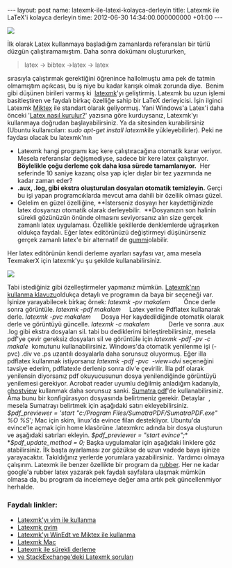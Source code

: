 --- layout: post name: latexmk-ile-latexi-kolayca-derleyin title: Latexmk ile LaTeX'i kolayca derleyin time: 2012-06-30 14:34:00.000000000 +01:00 ---

[![](http://2.bp.blogspot.com/-yCafCpW9pOM/TZiwLru_M3I/AAAAAAAAA3U/deiqc4-I78Q/s200/latex_logo.jpg)](http://2.bp.blogspot.com/-yCafCpW9pOM/TZiwLru_M3I/AAAAAAAAA3U/deiqc4-I78Q/s1600/latex_logo.jpg)

İlk olarak Latex kullanmaya başladığım zamanlarda referansları bir türlü düzgün çalıştıramamıştım. Daha sonra dokümanı oluştururken,

> latex -\> bibtex -\>latex -\> latex 

sırasıyla çalıştırmak gerektiğini öğrenince hallolmuştu ama pek de tatmin olmamıştım açıkcası, bu iş niye bu kadar karışık olmak zorunda diye.  Benim gibi düşünen birileri varmış ki  [latexmk](http://www.phys.psu.edu/~collins/software/latexmk-jcc/)'yı geliştirmiş. Latexmk bu uzun işlemi basitleştiren ve faydalı birkaç özelliğe sahip bir LaTeX derleyicisi. İşin ilginci Latexmk [Miktex](http://miktex.org/packages/latexmk) ile standart olarak geliyormuş. Yani Windows'a Latex'i daha önceki '[Latex nasıl kurulur?](http://www.asuyatuyolar.org/2011/07/latex-nasl-kurulur.html)' yazısına göre kurduysanız, Latexmk'yı kullanmaya doğrudan başlayabilirsiniz. Ya da sitesinden kurabilirsiniz (Ubuntu kullanıcıları: *sudo apt-get install latexmk*ile yükleyebilirler).
Peki ne faydası olacak bu latexmk'nın

-   Latexmk hangi programı kaç kere çalıştıracağına otomatik karar veriyor. Mesela referanslar değişmediyse, sadece bir kere latex çalıştırıyor. **Böylelikle çoğu derleme çok daha kısa sürede tamamlanıyor.**  Her seferinde 10 saniye kazanç olsa yap içler dışlar bir tez yazımında ne kadar zaman eder?
-   **.aux, .log, gibi ekstra oluşturulan dosyaları otomatik temizleyin.** Gerçi bu işi yapan programcıklarda mevcut ama dahili bir özellik olması güzel.
-   Gelelim en güzel özelliğine, **İsterseniz dosyayı her kaydettiğinizde latex dosyanızı otomatik olarak derleyebilir.  **Dosyanızın son halinin sürekli gözünüzün önünde olmasını seviyorsanız alın size gerçek zamanlı latex uygulaması. Özellikle şekillerde denklemlerde uğraşırken oldukça faydalı. Eğer latex editörünüzü değiştirmeyi düşünürseniz gerçek zamanlı latex'e bir alternatif de [gummi](http://dev.midnightcoding.org/projects/gummi)olabilir.

Her latex editörünün kendi derleme ayarları sayfası var, ama mesela TexmakerX için latexmk'yu şu şekilde kullanabilirsiniz.

[![](http://1.bp.blogspot.com/-dWCsFhr--J8/T-763s63cNI/AAAAAAAABqY/jXlrsYuAbNs/s400/texstudio_latexmk.png)](http://1.bp.blogspot.com/-dWCsFhr--J8/T-763s63cNI/AAAAAAAABqY/jXlrsYuAbNs/s1600/texstudio_latexmk.png)

Tabi istediğiniz gibi özelleştirmeler yapmanız mümkün. [Latexmk'nın kullanma klavuzu](http://www.phys.psu.edu/~collins/software/latexmk-jcc/latexmk-431.txt)oldukça detaylı ve programın da baya bir seçeneği var. İşinize yarayabilecek birkaç örnek:
*latexmk -pv makalem*        Önce derle sonra görüntüle.
*latexmk -pdf makalem*     Latex yerine Pdflatex kullanarak derle.
*latexmk -pvc makalem*      Dosya Her kaydedildiğinde otomatik olarak derle ve görüntüyü güncelle.
*latexmk -c makalem*           Derle ve sonra .aux .log gibi ekstra dosyaları sil.
tabi bu dediklerimi birleştirebilirsiniz, mesela pdf'ye çevir gereksiz dosyaları sil ve görüntüle için
*latexmk -pdf -pv -c makale*  komutunu kullanabilirsiniz.
Windows'da otomatik yenilenme işi (-pvc) .div ve .ps uzantılı dosyalarla daha sorunsuz oluyormuş. Eğer illa pdflatex kullanmak istiyorsanız *latexmk -pdf -pvc  -view=dvi* seçeneğini tavsiye ederim, pdflatexle derlenip sonra div'e çevirilir. İlla pdf olarak yenilensin diyorsanız pdf okuyucusunun dosya yenilendiğinde görüntüyü yenilemesi gerekiyor. Acrobat reader uyumlu değilmiş anladığım kadarıyla, [ghostview](http://www.asuyatuyolar.org/2011/07/latex-nasl-kurulur.html) kullanmak daha sorunsuz sanki. [Sumatra pdf](http://blog.kowalczyk.info/software/sumatrapdf/download-free-pdf-viewer.html)'de kullanabilirsiniz. Ama bunu bir konfigürasyon dosyasında belirtmeniz gerekir. Detaylar  , mesela Sumatrayı belirtmek için aşağıdaki satırı ekleyebilirsiniz.
*\$pdf\_previewer = 'start "c:/Program Files/SumatraPDF/SumatraPDF.exe" %O %S';*
Mac için skim, linux'da evince filan destekliyor. Ubuntu'da evince'le açmak için home klasörüne .latexmkrc adında bir dosya oluşturun ve aşağıdaki satırları ekleyin.
*\$pdf\_previewer = "start evince";**
**\$pdf\_update\_method = 0;*
Başka uygulamalar için aşağıdaki linklere göz atabilirsiniz. İlk başta ayarlaması zor gözükse de uzun vadede baya işinize yarayacaktır. Takıldığınız yerlerde yorumlara yazabilirsiniz.  Yardımcı olmaya çalışırım.
Latexmk ile benzer özellikte bir program da [rubber](https://launchpad.net/rubber). Her ne kadar google'a rubber latex yazarak pek faydalı sayfalara ulaşmak mümkün olmasa da, bu program da incelemeye değer ama artık pek güncellenmiyor herhalde.

### Faydalı linkler:

-   [Latexmk'yı vim ile kullanma](http://www.tjansson.dk/?p=278)
-   [Latexmk gvim](http://www.charlietanksley.net/philtex/vim-live-latex-preview/)
-   [Latexmk'yı WinEdt ve Miktex ile kullanma](http://tex.stackexchange.com/questions/33250/how-to-use-latexmk-in-windows-with-miktex-and-winedt)
-   [Latexmk Mac](http://jon.smajda.com/2008/03/08/latexmk/)
-   [Latexmk ile sürekli derleme](http://magic.aladdin.cs.cmu.edu/2007/11/06/continuous-latex-compilation-using-latexmk/)
-   [ve StackExchange'deki Latexmk soruları](http://tex.stackexchange.com/tags/latexmk/hot)

